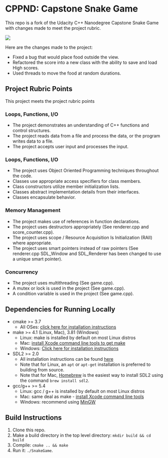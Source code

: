 # CPPND: Capstone Snake Game
This repo is a fork of the Udacity C++ Nanodegree Capstone Snake Game with changes made to meet the project rubric.

<img src="snake_game.gif"/>

Here are the changes made to the project:
- Fixed a bug that would place food outside the view.
- Refactored the score into a new class with the ability to save and load High scores.
- Used threads to move the food at random durations.

## Project Rubric Points
This project meets the project rubric points 

### Loops, Functions, I/O
- The project demonstrates an understanding of C++ functions and control structures.
- The project reads data from a file and process the data, or the program writes data to a file.
- The project accepts user input and processes the input.

### Loops, Functions, I/O
- The project uses Object Oriented Programming techniques throughout the code.
- Classes use appropriate access specifiers for class members.
- Class constructors utilize member initialization lists.
- Classes abstract implementation details from their interfaces.
- Classes encapsulate behavior.

### Memory Management
- The project makes use of references in function declarations.
- The project uses destructors appropriately (See renderer.cpp and score_counter.cpp).
- The project uses scope / Resource Acquisition Is Initialization (RAII) where appropriate.
- The project uses smart pointers instead of raw pointers (See renderer.cpp SDL_Window and SDL_Renderer has been changed to use a unique smart pointer).

### Concurrency
- The project uses multithreading (See game.cpp).
- A mutex or lock is used in the project (See game.cpp).
- A condition variable is used in the project (See game.cpp).

## Dependencies for Running Locally
* cmake >= 3.7
  * All OSes: [click here for installation instructions](https://cmake.org/install/)
* make >= 4.1 (Linux, Mac), 3.81 (Windows)
  * Linux: make is installed by default on most Linux distros
  * Mac: [install Xcode command line tools to get make](https://developer.apple.com/xcode/features/)
  * Windows: [Click here for installation instructions](http://gnuwin32.sourceforge.net/packages/make.htm)
* SDL2 >= 2.0
  * All installation instructions can be found [here](https://wiki.libsdl.org/Installation)
  * Note that for Linux, an `apt` or `apt-get` installation is preferred to building from source.
  * Note that for Mac, [Homebrew](https://brew.sh/) is the easiest way to install SDL2 using the command `brew install sdl2`.
* gcc/g++ >= 5.4
  * Linux: gcc / g++ is installed by default on most Linux distros
  * Mac: same deal as make - [install Xcode command line tools](https://developer.apple.com/xcode/features/)
  * Windows: recommend using [MinGW](http://www.mingw.org/)

## Build Instructions

1. Clone this repo.
2. Make a build directory in the top level directory: `mkdir build && cd build`
3. Compile: `cmake .. && make`
4. Run it: `./SnakeGame`.